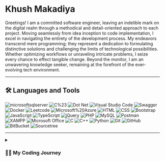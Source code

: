 # Khush Makadiya
 
Greetings! I am a committed software engineer, leaving an indelible mark on the digital realm through a methodical and detail-oriented approach to each project. Moving seamlessly from idea inception to code implementation, I excel in navigating the entirety of the development process. My endeavors transcend mere programming; they represent a dedication to formulating distinctive solutions and challenging the limits of technological possibilities. Whether optimizing workflows or unraveling intricate problems, I seize every chance to effect tangible change. Beyond the monitor, I am an unwavering knowledge seeker, remaining at the forefront of the ever-evolving tech environment.
 
---
 
## 🛠️ Languages and Tools
 
<!-- https://simpleicons.org/-->
 
<div>
<img src="https://img.shields.io/badge/microsoftsqlserver-CC2927?style=for-the-badge&logo=microsoftsqlserver&logoColor=white" title="microsoftsqlserver"/>
<img src="https://img.shields.io/badge/C%23-512BD4?style=for-the-badge&logo=c%23&logoColor=white" title="C%23"/>
<img src="https://img.shields.io/badge/dotnet-512BD4?style=for-the-badge&logo=dotnet&logoColor=white" title="Dot Net"/>
<img src="https://img.shields.io/badge/visual studio code-007ACC?style=for-the-badge&logo=visualstudiocode&logoColor=white" title="Visual Studio Code" />
<img src="https://img.shields.io/badge/swagger-85EA2D?style=for-the-badge&logo=swagger&logoColor=white" title="Swagger"/>
<img src="https://img.shields.io/badge/Docker-2CA5E0?style=for-the-badge&logo=docker&logoColor=white" title="Docker"/>
<img src="https://img.shields.io/badge/LeetCode-FFA116?style=for-the-badge&logo=leetcode&logoColor=white" title="Leetcode"/>
<img src="https://img.shields.io/badge/Microsoft%20Azure-0078D4?style=for-the-badge&logo=Microsoft%20Azure&logoColor=white" title="Microsoft%20Azure"/>
<img src="https://img.shields.io/badge/html5-E34F26?style=for-the-badge&logo=html5&logoColor=white" title="HTML"/>
<img src="https://img.shields.io/badge/css3-1572B6?style=for-the-badge&logo=css3&logoColor=white" title="CSS"/>
<img src="https://img.shields.io/badge/bootstrap-7952B3?style=for-the-badge&logo=bootstrap&logoColor=white" title="Bootstrap"/>
<img src="https://img.shields.io/badge/javascript-F7DF1E?style=for-the-badge&logo=javascript&logoColor=white" title="JavaScript"/>
<img src="https://img.shields.io/badge/typescript-3178C6?style=for-the-badge&logo=typescript&logoColor=white" title="TypeScript"/>
<img src="https://img.shields.io/badge/jquery-0769AD?style=for-the-badge&logo=jquery&logoColor=white" title="jQuery"/>
<img src="https://img.shields.io/badge/php-777BB4?style=for-the-badge&logo=php&logoColor=white" title="PHP"/>
<img src="https://img.shields.io/badge/mysql-4479A1?style=for-the-badge&logo=mysql&logoColor=white" title="MySQL"/>
<img src="https://img.shields.io/badge/postman-FF6C37?style=for-the-badge&logo=postman&logoColor=white" title="Postman"/>
<img src="https://img.shields.io/badge/xampp-FB7A24?style=for-the-badge&logo=xampp&logoColor=white" title="XAMPP"/>
<img src="https://img.shields.io/badge/microsoft office-D83B01?style=for-the-badge&logo=microsoftoffice&logoColor=white" title="Microsoft Office"/>
<img src="https://img.shields.io/badge/c-A8B9CC?style=for-the-badge&logo=c&logoColor=white" title="C"/>
<img src="https://img.shields.io/badge/c++-00599C?style=for-the-badge&logo=cplusplus&logoColor=white" title="C++"/>
<img src="https://img.shields.io/badge/python-3776AB?style=for-the-badge&logo=python&logoColor=white" title="Python"/>
<img src="https://img.shields.io/badge/git-181717?style=for-the-badge&logo=git&logoColor=white" title="Git"/>
<img src="https://img.shields.io/badge/github-181717?style=for-the-badge&logo=github&logoColor=white" title="GitHub"/>
<img src="https://img.shields.io/badge/Bitbucket-0747a6?style=for-the-badge&logo=bitbucket&logoColor=white" title="BitBucket"/>
<img src="https://img.shields.io/badge/Sourcetree-0052CC?style=for-the-badge&logo=Sourcetree&logoColor=white" title="Sourcetree"/>

</div>
 
---
 
<!-- ## 🏆 Stats -->
 
<!-- ![GitHub Streak](https://streak-stats.demolab.com?user=sumanjha108155&theme=gruvbox&border_radius=4.5) -->
 
 
<!-- ![GitHub stats](https://github-readme-stats.vercel.app/api?username=sumanjha108155&show_icons=true&theme=gruvbox) -->
 
 
<details>
<summary>
<h3>👨‍💻 My Coding Journey</h3>
</summary>
<p>
      I began my coding journey as a computer engineering student, fueled by curiosity and a deep desire to understand how things were made and how they worked. I delved into various programming languages, frameworks, and tools. Mastering frontend technologies like HTML, CSS, and JavaScript, I honed my skills in crafting visually appealing and user-friendly interfaces. Simultaneously, I dived into backend development, learning languages such as C#, .NET Core and .NET Framework. This comprehensive skill set ultimately led me to become a full stack developer, capable of seamlessly bridging the gap between frontend and backend development, and bringing my own ideas to life.
</p>
<p>
      Today, as a full stack developer, I relish the opportunity to design and develop my own applications and websites, providing end-to-end solutions and a seamless user experience. The satisfaction of transforming abstract concepts into tangible, functional programs fuels my passion for this field. I continuously seek to stay updated with the latest technologies and industry trends, committed to lifelong learning and growth. As I embark on new challenges, I am excited about the endless possibilities that lie ahead and the opportunity to create innovative digital experiences that have a positive impact.
</p>
<p>
      Come along on this thrilling adventure as we continue to shape the digital world, one thoughtful line of code at a time.
</p>
</details>
